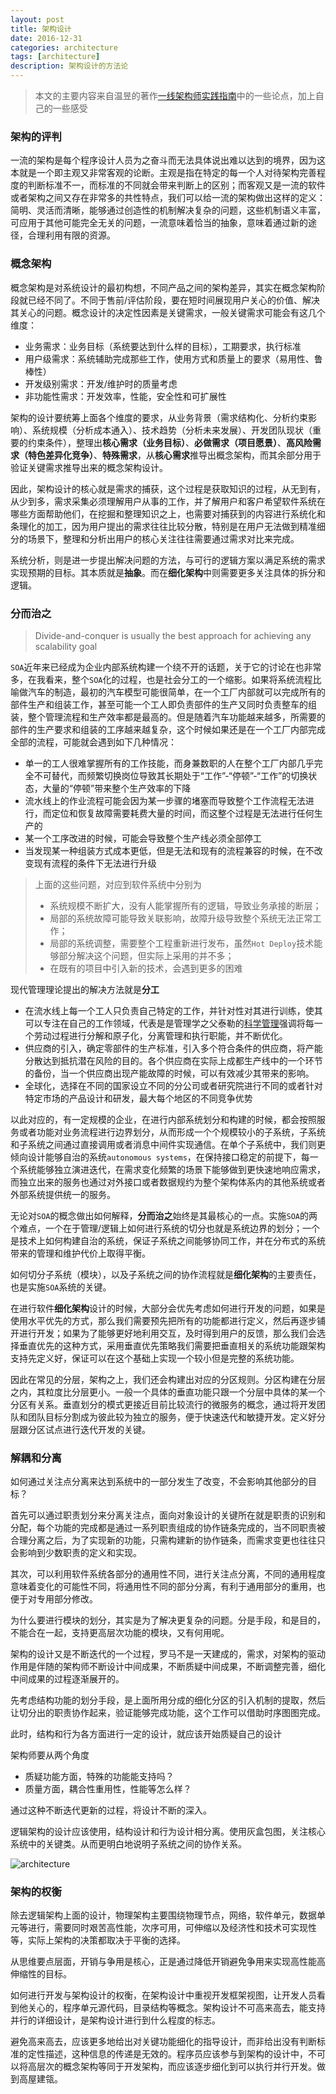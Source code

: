 ```yaml
---
layout: post
title: 架构设计
date: 2016-12-31
categories: architecture
tags: [architecture]
description: 架构设计的方法论
---
```


> 本文的主要内容来自温昱的著作[一线架构师实践指南](https://book.douban.com/search/%E6%B8%A9%E6%98%B1)中的一些论点，加上自己的一些感受

### 架构的评判

一流的架构是每个程序设计人员为之奋斗而无法具体说出难以达到的境界，因为这本就是一个即主观又非常客观的论断。主观是指在特定的每一个人对待架构完善程度的判断标准不一，而标准的不同就会带来判断上的区别；而客观又是一流的软件或者架构之间又存在非常多的共性特点，我们可以给一流的架构做出这样的定义：简明、灵活而清晰，能够通过创造性的机制解决复杂的问题，这些机制语义丰富，可应用于其他可能完全无关的问题，一流意味着恰当的抽象，意味着通过新的途径，合理利用有限的资源。

### 概念架构

概念架构是对系统设计的最初构想，不同产品之间的架构差异，其实在概念架构阶段就已经不同了。不同于售前/评估阶段，要在短时间展现用户关心的价值、解决其关心的问题。概念设计的决定性因素是关键需求，一般关键需求可能会有这几个维度：

- 业务需求：业务目标（系统要达到什么样的目标），工期要求，执行标准
- 用户级需求：系统辅助完成那些工作，使用方式和质量上的要求（易用性、鲁棒性）
- 开发级别需求：开发/维护时的质量考虑
- 非功能性需求：开发效率，性能，安全性和可扩展性

架构的设计要统筹上面各个维度的要求，从业务背景（需求结构化、分析约束影响）、系统规模（分析成本通入）、技术趋势（分析未来发展）、开发团队现状（重要的约束条件），整理出**核心需求（业务目标）**、**必做需求（项目愿景）**、**高风险需求（特色差异化竞争）**、**特殊需求**，从**核心需求**推导出概念架构，而其余部分用于验证关键需求推导出来的概念架构设计。

因此，架构设计的核心就是需求的捕获，这个过程是获取知识的过程，从无到有，从少到多，需求采集必须理解用户从事的工作，并了解用户和客户希望软件系统在哪些方面帮助他们，在挖掘和整理知识之上，也需要对捕获到的内容进行系统化和条理化的加工，因为用户提出的需求往往比较分散，特别是在用户无法做到精准细分的场景下，整理和分析出用户的核心关注往往需要通过需求对比来完成。

系统分析，则是进一步提出解决问题的方法，与可行的逻辑方案以满足系统的需求实现预期的目标。其本质就是**抽象**。而在**细化架构**中则需要更多关注具体的拆分和逻辑。

### 分而治之

>Divide-and-conquer is usually the best approach for achieving any scalability goal

`SOA`近年来已经成为企业内部系统构建一个绕不开的话题，关于它的讨论在也非常多，在我看来，整个`SOA`化的过程，也是社会分工的一个缩影。如果将系统流程比喻做汽车的制造，最初的汽车模型可能很简单，在一个工厂内部就可以完成所有的部件生产和组装工作，甚至可能一个工人即负责部件的生产又同时负责整车的组装，整个管理流程和生产效率都是最高的。但是随着汽车功能越来越多，所需要的部件的生产要求和组装的工序越来越复杂，这个时候如果还是在一个工厂内部完成全部的流程，可能就会遇到如下几种情况：

- 单一的工人很难掌握所有的工作技能，而身兼数职的人在整个工厂内部几乎完全不可替代，而频繁切换岗位导致其长期处于“工作”-“停顿”-“工作”的切换状态，大量的“停顿”带来整个生产效率的下降
- 流水线上的作业流程可能会因为某一步骤的堵塞而导致整个工作流程无法进行，而定位和恢复故障需要耗费大量的时间，而这整个过程是无法进行任何生产的
- 某一个工序改进的时候，可能会导致整个生产线必须全部停工
- 当发现某一种组装方式成本更低，但是无法和现有的流程兼容的时候，在不改变现有流程的条件下无法进行升级

>上面的这些问题，对应到软件系统中分别为
>- 系统规模不断扩大，没有人能掌握所有的逻辑，导致业务承接的断层；
>- 局部的系统故障可能导致关联影响，故障升级导致整个系统无法正常工作；
>- 局部的系统调整，需要整个工程重新进行发布，虽然`Hot Deploy`技术能够部分解决这个问题，但实际上采用的并不多；
>- 在既有的项目中引入新的技术，会遇到更多的困难

现代管理理论提出的解决方法就是**分工**

- 在流水线上每一个工人只负责自己特定的工作，并针对性对其进行训练，使其可以专注在自己的工作领域，代表是是管理学之父泰勒的[科学管理](https://zh.wikipedia.org/wiki/%E7%A7%91%E5%AD%A6%E7%AE%A1%E7%90%86)强调将每一个劳动过程进行分解和原子化，分离管理和执行职能，并不断优化。
- 供应商的引入，确定零部件的生产标准，引入多个符合条件的供应商，将产能分散达到抵抗潜在风险的目的。各个供应商在实际上成都生产线中的一个环节的备份，当一个供应商出现产能故障的时候，可以有效减少其带来的影响。
- 全球化，选择在不同的国家设立不同的分公司或者研究院进行不同的或者针对特定市场的产品设计和研发，最大每个地区的不同竞争优势

以此对应的，有一定规模的企业，在进行内部系统划分和构建的时候，都会按照服务或者功能对业务流程进行边界划分，从而形成一个个规模较小的子系统，子系统和子系统之间通过直接调用或者消息中间件实现通信。在单个子系统中，我们则更倾向设计能够自治的系统`autonomous systems`，在保持接口稳定的前提下，每一个系统能够独立演进迭代，在需求变化频繁的场景下能够做到更快速地响应需求，而独立出来的服务也通过对外接口或者数据规约为整个架构体系内的其他系统或者外部系统提供统一的服务。

无论对`SOA`的概念做出如何解释，**分而治之**始终是其最核心的一点。实施`SOA`的两个难点，一个在于管理/逻辑上如何进行系统的切分也就是系统边界的划分；一个是技术上如何构建自治的系统，保证子系统之间能够协同工作，并在分布式的系统带来的管理和维护代价上取得平衡。

如何切分子系统（模块），以及子系统之间的协作流程就是**细化架构**的主要责任，也是实施`SOA`系统的关键。

在进行软件**细化架构**设计的时候，大部分会优先考虑如何进行开发的问题，如果是使用水平优先的方式，那么我们需要预先把所有的功能都进行定义，然后再逐步铺开进行开发；如果为了能够更好地利用交互，及时得到用户的反馈，那么我们会选择垂直优先的这种方式，采用垂直优先策略我们需要把垂直相关的系统功能跟架构支持先定义好，保证可以在这个基础上实现一个较小但是完整的系统功能。

因此在常见的分层，架构之上，我们还会构建出对应的分区规则。分区构建在分层之内，其粒度比分层更小。一般一个具体的垂直功能只跟一个分层中具体的某一个分区有关系。垂直划分的模式更接近目前比较流行的微服务的概念，通过将开发团队和团队目标分割成为彼此较为独立的服务，便于快速迭代和敏捷开发。定义好分层跟分区试点进行迭代开发的关键。

### 解耦和分离

如何通过关注点分离来达到系统中的一部分发生了改变，不会影响其他部分的目标？

首先可以通过职责划分来分离关注点，面向对象设计的关键所在就是职责的识别和分配，每个功能的完成都是通过一系列职责组成的协作链条完成的，当不同职责被合理分离之后，为了实现新的功能，只需构建新的协作链条，而需求变更也往往只会影响到少数职责的定义和实现。

其次，可以利用软件系统各部分的通用性不同，进行关注点分离，不同的通用程度意味着变化的可能性不同，将通用性不同的部分分离，有利于通用部分的重用，也便于对专用部分修改。

为什么要进行模块的划分，其实是为了解决更复杂的问题。分是手段，和是目的，不能合在一起，支持更高层次功能的模块，又有何用呢。

架构的设计又是不断迭代的一个过程，罗马不是一天建成的，需求，对架构的驱动作用是伴随的架构师不断设计中间成果，不断质疑中间成果，不断调整完善，细化中间成果的过程逐渐展开的。

先考虑结构功能的划分手段，是上面所用分成的细化分区的引入机制的提取，然后让切分出的职责协作起来，验证能够完成功能，这个工作可以借助时序图图完成。

此时，结构和行为各方面进行一定的设计，就应该开始质疑自己的设计

架构师要从两个角度

- 质疑功能方面，特殊的功能能支持吗？
- 质量方面，耦合性重用性，性能等怎么样？

通过这种不断迭代更新的过程，将设计不断的深入。

逻辑架构的设计应该使用，结构设计和行为设计相分离。使用灰盒包图，关注核心系统中的关键类。从而更明白地说明子系统之间的协作关系。

![architecture](http://i.imgur.com/mnIPlcE.jpg)

### 架构的权衡

除去逻辑架构上面的设计，物理架构主要围绕物理节点，网络，软件单元，数据单元等进行，需要同时艰苦高性能，次序可用，可伸缩以及经济性和技术可实现性等，实际上架构的决策都取决于平衡的选择。

从思维要点层面，开销与争用是核心，正是通过降低开销避免争用来实现高性能高伸缩性的目标。

如何进行开发与架构设计的权衡，在架构设计中重视开发框架视图，让开发人员看到他关心的，程序单元源代码，目录结构等概念。架构设计不可高来高去，能支持并行的详细设计，是架构设计进行到什么程度的标志。

避免高来高去，应该更多地给出对关键功能细化的指导设计，而非给出没有判断标准的定性描述，这种信息的传递是无效的。程序员应该参与到架构的设计中，不可以将高层次的概念架构等同于开发架构，而应该逐步细化到可以执行并行开发。做到高屋建瓴。







